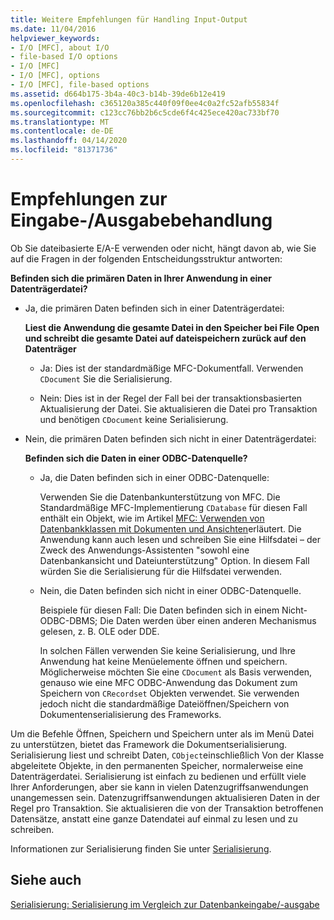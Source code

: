 ```yaml
---
title: Weitere Empfehlungen für Handling Input-Output
ms.date: 11/04/2016
helpviewer_keywords:
- I/O [MFC], about I/O
- file-based I/O options
- I/O [MFC]
- I/O [MFC], options
- I/O [MFC], file-based options
ms.assetid: d664b175-3b4a-40c3-b14b-39de6b12e419
ms.openlocfilehash: c365120a385c440f09f0ee4c0a2fc52afb55834f
ms.sourcegitcommit: c123cc76bb2b6c5cde6f4c425ece420ac733bf70
ms.translationtype: MT
ms.contentlocale: de-DE
ms.lasthandoff: 04/14/2020
ms.locfileid: "81371736"
---
```

# <a name="recommendations-for-handling-inputoutput"></a>Empfehlungen zur Eingabe-/Ausgabebehandlung

Ob Sie dateibasierte E/A-E verwenden oder nicht, hängt davon ab, wie Sie auf die Fragen in der folgenden Entscheidungsstruktur antworten:

**Befinden sich die primären Daten in Ihrer Anwendung in einer Datenträgerdatei?**

- Ja, die primären Daten befinden sich in einer Datenträgerdatei:

   **Liest die Anwendung die gesamte Datei in den Speicher bei File Open und schreibt die gesamte Datei auf dateispeichern zurück auf den Datenträger**

  - Ja: Dies ist der standardmäßige MFC-Dokumentfall. Verwenden `CDocument` Sie die Serialisierung.

  - Nein: Dies ist in der Regel der Fall bei der transaktionsbasierten Aktualisierung der Datei. Sie aktualisieren die Datei pro Transaktion und benötigen `CDocument` keine Serialisierung.

- Nein, die primären Daten befinden sich nicht in einer Datenträgerdatei:

   **Befinden sich die Daten in einer ODBC-Datenquelle?**

  - Ja, die Daten befinden sich in einer ODBC-Datenquelle:

      Verwenden Sie die Datenbankunterstützung von MFC. Die Standardmäßige MFC-Implementierung `CDatabase` für diesen Fall enthält ein Objekt, wie im Artikel [MFC: Verwenden von Datenbankklassen mit Dokumenten und Ansichten](../data/mfc-using-database-classes-with-documents-and-views.md)erläutert. Die Anwendung kann auch lesen und schreiben Sie eine Hilfsdatei – der Zweck des Anwendungs-Assistenten "sowohl eine Datenbankansicht und Dateiunterstützung" Option. In diesem Fall würden Sie die Serialisierung für die Hilfsdatei verwenden.

  - Nein, die Daten befinden sich nicht in einer ODBC-Datenquelle.

      Beispiele für diesen Fall: Die Daten befinden sich in einem Nicht-ODBC-DBMS; Die Daten werden über einen anderen Mechanismus gelesen, z. B. OLE oder DDE.

      In solchen Fällen verwenden Sie keine Serialisierung, und Ihre Anwendung hat keine Menüelemente öffnen und speichern. Möglicherweise möchten Sie eine `CDocument` als Basis verwenden, genauso wie eine MFC ODBC-Anwendung das Dokument zum Speichern von `CRecordset` Objekten verwendet. Sie verwenden jedoch nicht die standardmäßige Dateiöffnen/Speichern von Dokumentenserialisierung des Frameworks.

Um die Befehle Öffnen, Speichern und Speichern unter als im Menü Datei zu unterstützen, bietet das Framework die Dokumentserialisierung. Serialisierung liest und schreibt Daten, `CObject`einschließlich Von der Klasse abgeleitete Objekte, in den permanenten Speicher, normalerweise eine Datenträgerdatei. Serialisierung ist einfach zu bedienen und erfüllt viele Ihrer Anforderungen, aber sie kann in vielen Datenzugriffsanwendungen unangemessen sein. Datenzugriffsanwendungen aktualisieren Daten in der Regel pro Transaktion. Sie aktualisieren die von der Transaktion betroffenen Datensätze, anstatt eine ganze Datendatei auf einmal zu lesen und zu schreiben.

Informationen zur Serialisierung finden Sie unter [Serialisierung](../mfc/serialization-in-mfc.md).

## <a name="see-also"></a>Siehe auch

[Serialisierung: Serialisierung im Vergleich zur Datenbankeingabe/-ausgabe](../mfc/serialization-serialization-vs-database-input-output.md)
